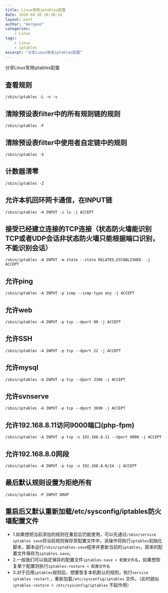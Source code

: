 ```yaml
---
title: Linux常用iptables配置
date: 2020-04-30 10:30:14
layout: post
author: "Heropoo"
categories: 
    - Linux
tags:
    - Linux
    - iptables
excerpt: "分享Linux常用iptables配置"
---
```

分享Linux常用iptables配置

## 查看规则
```
/sbin/iptables -L -n -v 
```

## 清除预设表filter中的所有规则链的规则
```
/sbin/iptables -F
```

## 清除预设表filter中使用者自定链中的规则
```
/sbin/iptables -X
```

## 计数器清零
```
/sbin/iptables -Z
```

## 允许本机回环网卡通信，在INPUT链
```
/sbin/iptables -A INPUT -i lo -j ACCEPT
```

## 接受已经建立连接的TCP连接（状态防火墙能识别TCP或者UDP会话非状态防火墙只能根据端口识别，不能识别会话）
```
/sbin/iptables -A INPUT -m state --state RELATED,ESTABLISHED  -j ACCEPT
```

## 允许ping
```
/sbin/iptables -A INPUT -p icmp --icmp-type any -j ACCEPT
```

## 允许web
```
/sbin/iptables -A INPUT -p tcp --dport 80 -j ACCEPT
```

## 允许SSH
```
/sbin/iptables -A INPUT -p tcp --dport 22 -j ACCEPT
```

## 允许mysql
```
/sbin/iptables -A INPUT -p tcp --dport 3306 -j ACCEPT
```

## 允许svnserve
```
/sbin/iptables -A INPUT -p tcp --dport 3690 -j ACCEPT
```

## 允许192.168.8.11访问9000端口(php-fpm)
```
/sbin/iptables -A INPUT -p tcp -s 192.168.8.11 --dport 9000 -j ACCEPT
```

## 允许192.168.8.0网段
```
/sbin/iptables -A INPUT -p tcp -s 192.168.8.0/24 -j ACCEPT
```

## 最后默认规则设置为拒绝所有
```
/sbin/iptables -P INPUT DROP
```

## 重启后又默认重新加载/etc/sysconfig/iptables防火墙配置文件

- 1.如果想把当前添加的规则在重启后仍能使用，可以先通过`/sbin/service iptables save`将当前规则保存至配置文件中，该操作将执行`iptables`初始化脚本，脚本运行`/sbin/iptables-save`程序并更新当前的`iptables`，原来的配置文件保存为`iptables.save`。
- 2.一般我们可以指定保存的配置文件`iptables-save > 配置文件名`，如果想恢复某个配置则执行`iptables-restore < 配置文件名`
- 3.对于应用`iptables`规则后，想要恢复本机默认的规则，执行`service iptables restart` ，重新加载`/etc/sysconfig/iptables` 文件。（此时貌似`iptables-restore < /etc/sysconfig/iptables` 不起作用）

